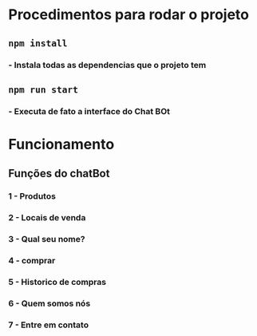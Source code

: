 # Procedimentos para rodar o projeto

## `npm install`
### - Instala todas as dependencias que o projeto tem

## `npm run start`
### - Executa de fato a interface do Chat BOt


# Funcionamento

## Funções do chatBot

### 1 - Produtos
### 2 - Locais de venda
### 3 - Qual seu nome?
### 4 - comprar 
### 5 - Historico de compras
### 6 - Quem somos nós
### 7 - Entre em contato
